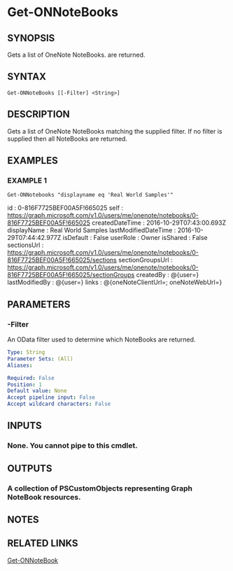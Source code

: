 # Get-ONNoteBooks

## SYNOPSIS
Gets a list of OneNote NoteBooks.
are returned.

## SYNTAX

```
Get-ONNoteBooks [[-Filter] <String>]
```

## DESCRIPTION
Gets a list of OneNote NoteBooks matching the supplied filter.
If no filter is supplied then all NoteBooks
are returned.

## EXAMPLES

### EXAMPLE 1
```
Get-ONNotebooks "displayname eq 'Real World Samples'"
```

id                   : 0-816F7725BEF00A5F!665025
self                 : https://graph.microsoft.com/v1.0/users/me/onenote/notebooks/0-816F7725BEF00A5F!665025
createdDateTime      : 2016-10-29T07:43:00.693Z
displayName          : Real World Samples
lastModifiedDateTime : 2016-10-29T07:44:42.977Z
isDefault            : False
userRole             : Owner
isShared             : False
sectionsUrl          : https://graph.microsoft.com/v1.0/users/me/onenote/notebooks/0-816F7725BEF00A5F!665025/sections
sectionGroupsUrl     : https://graph.microsoft.com/v1.0/users/me/onenote/notebooks/0-816F7725BEF00A5F!665025/sectionGroups
createdBy            : @{user=}
lastModifiedBy       : @{user=}
links                : @{oneNoteClientUrl=; oneNoteWebUrl=}

## PARAMETERS

### -Filter
An OData filter used to determine which NoteBooks are returned.

```yaml
Type: String
Parameter Sets: (All)
Aliases:

Required: False
Position: 1
Default value: None
Accept pipeline input: False
Accept wildcard characters: False
```

## INPUTS

### None. You cannot pipe to this cmdlet.
## OUTPUTS

### A collection of PSCustomObjects representing Graph NoteBook resources.
## NOTES

## RELATED LINKS

[Get-ONNoteBook]()


